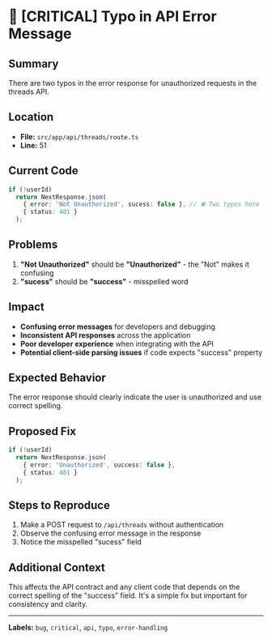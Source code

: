 # 🚨 [CRITICAL] Typo in API Error Message

## **Summary**
There are two typos in the error response for unauthorized requests in the threads API.

## **Location**
- **File:** `src/app/api/threads/route.ts`
- **Line:** 51

## **Current Code**
```typescript
if (!userId)
  return NextResponse.json(
    { error: 'Not Unauthorized', sucess: false }, // ❌ Two typos here
    { status: 401 }
  );
```

## **Problems**
1. **"Not Unauthorized"** should be **"Unauthorized"** - the "Not" makes it confusing
2. **"sucess"** should be **"success"** - misspelled word

## **Impact**
- **Confusing error messages** for developers and debugging
- **Inconsistent API responses** across the application
- **Poor developer experience** when integrating with the API
- **Potential client-side parsing issues** if code expects "success" property

## **Expected Behavior**
The error response should clearly indicate the user is unauthorized and use correct spelling.

## **Proposed Fix**
```typescript
if (!userId)
  return NextResponse.json(
    { error: 'Unauthorized', success: false },
    { status: 401 }
  );
```

## **Steps to Reproduce**
1. Make a POST request to `/api/threads` without authentication
2. Observe the confusing error message in the response
3. Notice the misspelled "sucess" field

## **Additional Context**
This affects the API contract and any client code that depends on the correct spelling of the "success" field. It's a simple fix but important for consistency and clarity.

---
**Labels:** `bug`, `critical`, `api`, `typo`, `error-handling`